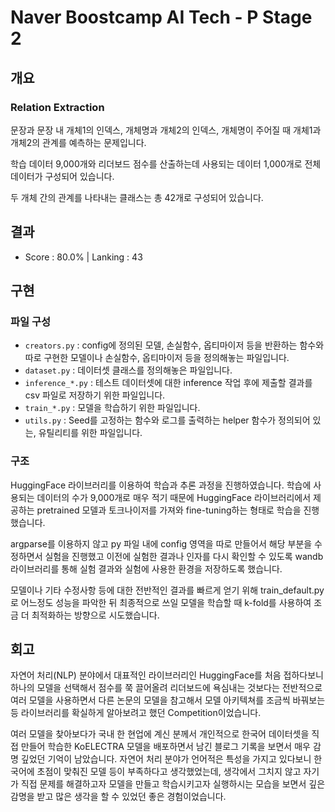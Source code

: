 # Naver Boostcamp AI Tech - P Stage 2

## 개요

### Relation Extraction

문장과 문장 내 개체1의 인덱스, 개체명과 개체2의 인덱스, 개체명이 주어질 때 개체1과 개체2의 관계를 예측하는 문제입니다.

학습 데이터 9,000개와 리더보드 점수를 산출하는데 사용되는 데이터 1,000개로 전체 데이터가 구성되어 있습니다.

두 개체 간의 관계를 나타내는 클래스는 총 42개로 구성되어 있습니다.

## 결과

- Score : 80.0% | Lanking : 43

## 구현

### 파일 구성

- `creators.py` : config에 정의된 모델, 손실함수, 옵티마이저 등을 반환하는 함수와 따로 구현한 모델이나 손실함수, 옵티마이저 등을 정의해놓는 파일입니다.
- `dataset.py` : 데이터셋 클래스를 정의해놓은 파일입니다.
- `inference_*.py` : 테스트 데이터셋에 대한 inference 작업 후에 제출할 결과를 csv 파일로 저장하기 위한 파일입니다.
- `train_*.py` : 모델을 학습하기 위한 파일입니다.
- `utils.py` : Seed를 고정하는 함수와 로그를 출력하는 helper 함수가 정의되어 있는, 유틸리티를 위한 파일입니다.

### 구조

HuggingFace 라이브러리를 이용하여 학습과 추론 과정을 진행하였습니다. 학습에 사용되는 데이터의 수가 9,000개로 매우 적기 때문에 HuggingFace 라이브러리에서 제공하는 pretrained 모델과 토크나이저를 가져와 fine-tuning하는 형태로 학습을 진행했습니다.

argparse를 이용하지 않고 py 파일 내에 config 영역을 따로 만들어서 해당 부분을 수정하면서 실험을 진행했고 이전에 실험한 결과나 인자를 다시 확인할 수 있도록 wandb 라이브러리를 통해 실험 결과와 실험에 사용한 환경을 저장하도록 했습니다.

모델이나 기타 수정사항 등에 대한 전반적인 결과를 빠르게 얻기 위해 train_default.py로 어느정도 성능을 파악한 뒤 최종적으로 쓰일 모델을 학습할 때 k-fold를 사용하여 조금 더 최적화하는 방향으로 시도했습니다.

## 회고

자연어 처리(NLP) 분야에서 대표적인 라이브러리인 HuggingFace를 처음 접하다보니 하나의 모델을 선택해서 점수를 쭉 끌어올려 리더보드에 욕심내는 것보다는 전반적으로 여러 모델을 사용하면서 다른 논문의 모델을 참고해서 모델 아키텍쳐를 조금씩 바꿔보는 등 라이브러리를 확실하게 알아보려고 했던 Competition이었습니다.

여러 모델을 찾아보다가 국내 한 현업에 계신 분께서 개인적으로 한국어 데이터셋을 직접 만들어 학습한 KoELECTRA 모델을 배포하면서 남긴 블로그 기록을 보면서 매우 감명 깊었던 기억이 남았습니다. 자연어 처리 분야가 언어적은 특성을 가지고 있다보니 한국어에 초점이 맞춰진 모델 등이 부족하다고 생각했었는데, 생각에서 그치지 않고 자기가 직접 문제를 해결하고자 모델을 만들고 학습시키고자 실행하시는 모습을 보면서 깊은 감명을 받고 많은 생각을 할 수 있었던 좋은 경험이었습니다.